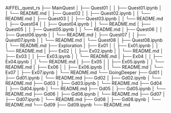 AIFFEL_quest_rs
├── MainQuest
│   ├── Quest01
│   │   ├── Quest01.ipynb
│   │   └── README.md
│   ├── Quest02
│   │   ├── Quest02.ipynb
│   │   └── README.md
│   ├── Quest03
│   │   ├── Quest03.ipynb
│   │   └── README.md
│   ├── Quest04
│   │   ├── Quest04.ipynb
│   │   └── README.md
│   ├── Quest05
│   │   ├── Quest05.ipynb
│   │   └── README.md
│   ├── Quest06
│   │   ├── Quest06.ipynb
│   │   └── README.md
│   ├── Quest07
│   │   ├── Quest07.ipynb
│   │   └── README.md
│   └── Quest08
│       ├── Quest08.ipynb
│       └── README.md
├── Exploration
│   ├── Ex01
│   │   ├── Ex01.ipynb
│   │   └── README.md
│   ├── Ex02
│   │   ├── Ex02.ipynb
│   │   └── README.md
│   ├── Ex03
│   │   ├── Ex03.ipynb
│   │   └── README.md
│   ├── Ex04
│   │   ├── Ex04.ipynb
│   │   └── README.md
│   ├── Ex05
│   │   ├── Ex05.ipynb
│   │   └── README.md
│   ├── Ex06
│   │   ├── Ex06.ipynb
│   │   └── README.md
│   └── Ex07
│       ├── Ex07.ipynb
│       └── README.md
└── GoingDeeper
    ├── Gd01
    │   ├── Gd01.ipynb
    │   └── README.md
    ├── Gd02
    │   ├── Gd02.ipynb
    │   └── README.md
    ├── Gd03
    │   ├── Gd03.ipynb
    │   └── README.md
    ├── Gd04
    │   ├── Gd04.ipynb
    │   └── README.md
    ├── Gd05
    │   ├── Gd05.ipynb
    │   └── README.md
    ├── Gd06
    │   ├── Gd06.ipynb
    │   └── README.md
    ├── Gd07
    │   ├── Gd07.ipynb
    │   └── README.md
    ├── Gd08
    │   ├── Gd08.ipynb
    │   └── README.md
    └── Gd09
        ├── Gd09.ipynb
        └── README.md

